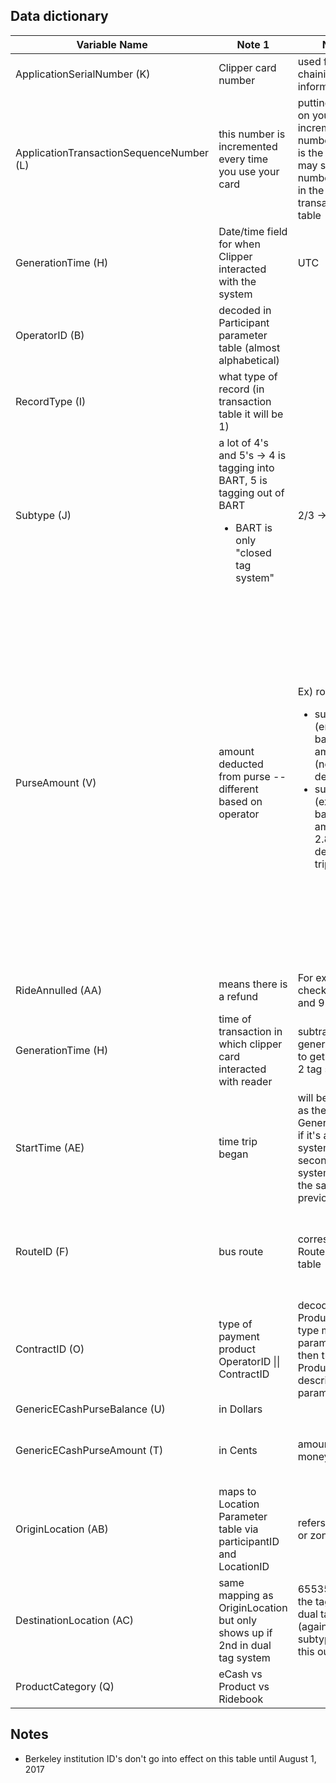 
## Data dictionary

| Variable Name                                                                                                                                                                                          | Note 1                                                                                                       | Note 2                                                                                                                                                                | Note 3                                                                                                                                                                                                                                      | Note 4                                                                                                                            | 
|----------------------------------------------------------------------------------------------------------------------------------------------------------------------------------------------------|--------------------------------------------------------------------------------------------------------------|-----------------------------------------------------------------------------------------------------------------------------------------------------------------------|---------------------------------------------------------------------------------------------------------------------------------------------------------------------------------------------------------------------------------------------|-----------------------------------------------------------------------------------------------------------------------------------| 
| ApplicationSerialNumber (K)                                                                                                                                                                        | Clipper card number                                                                                          | used for chaining information                                                                                                                                         |                                                                                                                                                                                                                                             |                                                                                                                                   | 
| ApplicationTransactionSequenceNumber (L)                                                                                                                                                           | this number is incremented every time you use your card                                                      | putting money on your card increments this number -- this is the reason you may see a number skipped in the transactions table                                        | 1 is initialization                                                                                                                                                                                                                         |                                                                                                                                   | 
| GenerationTime (H)                                                                                                                                                                                 | Date/time field for when Clipper interacted with the system                                                  | UTC                                                                                                                                                                   | [subtract 8 hours (or 7 in the summer) to get local time](https://github.com/BayAreaMetro/clpr/blob/master/inst/sql/day_fares.sql#L4)                                                                                                                                                                                     | [subtract 11 hours (or 10 in the summer) to get the date of service](https://github.com/BayAreaMetro/clpr/blob/master/R/extract.R#L67-L70)   | 
| OperatorID (B)                                                                                                                                                                                     | decoded in Participant parameter table (almost alphabetical)                                                 |                                                                                                                                                                       |                                                                                                                                                                                                                                             |                                                                                                                                   | 
| RecordType (I)                                                                                                                                                                                     | what type of record (in transaction table it will be 1)                                                      |                                                                                                                                                                       |                                                                                                                                                                                                                                             |                                                                                                                                   | 
| Subtype (J)                                                                                                                                                                                        | a lot of 4's and 5's -> 4 is tagging into BART, 5 is tagging out of BART  <ul><li>BART is only "closed tag system"</li></ul> | 2/3 -> Caltrain                                                                                                                                                       |                                                                                                                                                                                                                                             |                                                                                                                                   | 
| PurseAmount (V)                                                                                                                                                                                    | amount deducted from purse -- different based on operator                                                    | Ex) rows 2 and 3  <ul> <li>subtype = 4 (entrance on bart), purse amount = 0 (nothing deducted)</li>  <li>subtype = 5 (exit from bart), purse amount = 2.85 (2.85 deducted for trip)</li></ul> | Ex2) rows 80 and 81  <ul><li>subtype = 2 (entrance on caltrain), purse amount = 12.75 (max fare deducted)</li>  <li>subtype = 3 (exit from caltrain), purse amount = 4 (refund of max fare - actual fare. So the price of his fare was 12.75 - 4 = 8.75)</li></ul> |                                                                                                                                   | 
| RideAnnulled (AA)                                                                                                                                                                                  | means there is a refund                                                                                      | For example, check rows 8 and 9                                                                                                                                       |                                                                                                                                                                                                                                             |                                                                                                                                   | 
| GenerationTime (H)                                                                                                                                                                                 | time of transaction in which clipper card interacted with reader                                             | subtract generation times to get trip time in 2 tag system                                                                                                            |                                                                                                                                                                                                                                             |                                                                                                                                   | 
| StartTime (AE)                                                                                                                                                                                     | time trip began                                                                                              | will be the same as the Generation Time if it's a 1 tag system. If it's the second in a 2 tag system, will be the same as the previous tag                            | this is only different on those transactions where there is a corresponding tag in                                                                                                                                                          |                                                                                                                                   | 
| RouteID (F)	|bus route	|corresponds to Route parameter table	|not always reliable or useful bc it relies on bus drivers to input it into the system	|A useful compound key is ParticipantID &#124;&#124;routeID |                                                                                                              |                                                                                                                                                                       |                                                                                                                                                                                                                                             |                                                                                                                                   | 
| ContractID (O)	|type of payment product	OperatorID &#124;&#124; ContractID                                                                                                                                    | decoded in Product/Contract type map parameter table, then there is a Product description parameter table    |                                                                                                                                                                       |                                                                                                                                                                                                                                             |                                                                                                                                   | 
| GenericECashPurseBalance (U)                                                                                                                                                                       | in Dollars                                                                                                   |                                                                                                                                                                       |                                                                                                                                                                                                                                             |                                                                                                                                   | 
| GenericECashPurseAmount (T)                                                                                                                                                                        | in Cents                                                                                                     | amount of money refunded                                                                                                                                              | whether it is a deduction vs balance is indicated by the subtype                                                                                                                                                                             |                                                                                                                                   | 
| OriginLocation (AB)                                                                                                                                                                                | maps to Location Parameter table via participantID and LocationID                                            | refers to stations or zones                                                                                                                                           |                                                                                                                                                                                                                                             |                                                                                                                                   | 
| DestinationLocation (AC)                                                                                                                                                                           | same mapping as OriginLocation but only shows up if 2nd in dual tag system                                   | 65535 means its the tag in in a dual tag system (again look at subtype to figure this out)                                                                            |                                                                                                                                                                                                                                             |                                                                                                                                   | 
| ProductCategory (Q)                                                                                                                                                                                | eCash vs Product vs Ridebook                                                                                 |                                                                                                                                                                       |                                                                                                                                                                                                                                             |                                                                                                                                   | 
## Notes

* Berkeley institution ID's don't go into effect on this table until August 1, 2017
